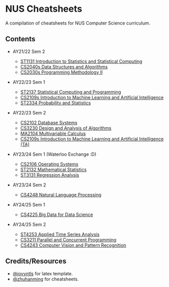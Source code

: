 # NUS Cheatsheets

A compilation of cheatsheets for NUS Computer Science curriculum.

## Contents

- AY21/22 Sem 2
  - [ST1131 Introduction to Statistics and Statistical Computing](https://github.com/Zxun2/cheatsheets/tree/main/ST1131)
  - [CS2040s Data Structures and Algorithms](https://github.com/Zxun2/cheatsheets/tree/main/CS2040s)
  - [CS2030s Programming Methodology II](https://github.com/Zxun2/cheatsheets/tree/main/CS2030s)
- AY22/23 Sem 1
  - [ST2137 Statistical Computing and Programming](https://github.com/Zxun2/cheatsheets/tree/main/ST2137)
  - [CS2109s Introduction to Machine Learning and Artificial Intelligence](https://github.com/Zxun2/cheatsheets/tree/main/CS2109s)
  - [ST2334 Probability and Statistics](https://github.com/Zxun2/cheatsheets/tree/main/ST2334)
- AY22/23 Sem 2

  - [CS2102 Database Systems](https://github.com/Zxun2/cheatsheets/tree/main/CS2102)
  - [CS3230 Design and Analysis of Algorithms](https://github.com/Zxun2/cheatsheets/tree/main/CS3230)
  - [MA2104 Multivariable Calculus](https://github.com/Zxun2/cheatsheets/tree/main/MA2104)
  - [CS2109s Introduction to Machine Learning and Artificial Intelligence (TA)](https://github.com/Zxun2/cheatsheets/tree/main/CS2109s/tutorial%20slides)

- AY23/24 Sem 1 (Waterloo Exchange :D)
  - [CS2106 Operating Systems](https://github.com/Zxun2/cheatsheets/tree/main/CS2106)
  - [ST2132 Mathematical Statistics](https://github.com/Zxun2/cheatsheets/tree/main/ST2132)
  - [ST3131 Regression Analysis](https://github.com/Zxun2/cheatsheets/tree/main/ST3131)

- AY23/24 Sem 2
  - [CS4248 Natural Language Processing](https://github.com/Zxun2/cheatsheets/tree/main/CS4248)

- AY24/25 Sem 1
  - [CS4225 Big Data for Data Science](https://github.com/Zxun2/cheatsheets/tree/main/CS4225)

- AY24/25 Sem 2
  - [ST4253 Applied Time Series Analysis](https://github.com/Zxun2/cheatsheets/tree/main/ST4253)
  - [CS3211 Parallel and Concurrent Programming](https://github.com/Zxun2/cheatsheets/tree/main/CS3211)
  - [CS4243 Computer Vision and Pattern Recognition](https://github.com/Zxun2/cheatsheets/tree/main/CS4243)

## Credits/Resources

- [@jovyntls](https://github.com/jovyntls/) for latex template.
- [@zhuhanming](https://github.com/zhuhanming) for cheatsheets.
